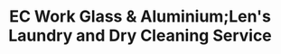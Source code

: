 ---
title: "EC Work Glass & Aluminium;Len's Laundry and Dry Cleaning Service"
url: /alaminos/ec-work-glass-und-aluminium-lens-laundry-and-dry-cleaning-service/
shop: Baustoffe
---
